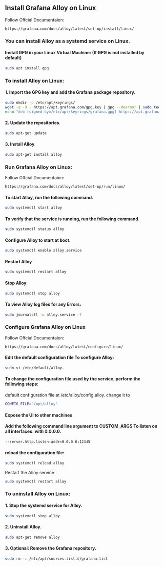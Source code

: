 ## Install Grafana Alloy on Linux
Follow Offcial Documentaion:
```
https://grafana.com/docs/alloy/latest/set-up/install/linux/
```

### You can install Alloy as a systemd service on Linux.

#### Install GPG in your Linux Virtual Machine: (If GPG is not installed by default)
```sh
sudo apt install gpg
```

### To install Alloy on Linux:

#### 1. Import the GPG key and add the Grafana package repository.
```sh
sudo mkdir -p /etc/apt/keyrings/
wget -q -O - https://apt.grafana.com/gpg.key | gpg --dearmor | sudo tee /etc/apt/keyrings/grafana.gpg > /dev/null
echo "deb [signed-by=/etc/apt/keyrings/grafana.gpg] https://apt.grafana.com stable main" | sudo tee /etc/apt/sources.list.d/grafana.list
```
#### 2. Update the repositories.
```sh
sudo apt-get update
```
#### 3. Install Alloy.
```sh
sudo apt-get install alloy
```

### Run Grafana Alloy on Linux:
Follow Offcial Documentaion:
```
https://grafana.com/docs/alloy/latest/set-up/run/linux/
```
#### To start Alloy, run the following command.
```sh
sudo systemctl start alloy
```
#### To verify that the service is running, run the following command.
```sh
sudo systemctl status alloy
```
#### Configure Alloy to start at boot.
```sh
sudo systemctl enable alloy.service
```
#### Restart Alloy
```sh
sudo systemctl restart alloy
```
#### Stop Alloy
```sh
sudo systemctl stop alloy
```
#### To view Alloy log files for any Errors:
```sh
sudo journalctl -u alloy.service -f
```

### Configure Grafana Alloy on Linux
Follow Offcial Documentaion:
```
https://grafana.com/docs/alloy/latest/configure/linux/
```
#### Edit the default configuration file To configure Alloy:
```sh
sudo vi /etc/default/alloy.
```
#### To change the configuration file used by the service, perform the following steps:
default configuration file at /etc/alloy/config.alloy.
change it to 
```sh
CONFIG_FILE="/opt/alloy"
```
#### Expose the UI to other machines

#### Add the following command line argument to CUSTOM_ARGS To listen on all interfaces: with 0.0.0.0.
```sh
--server.http.listen-addr=0.0.0.0:12345
```
#### reload the configuration file:
```sh
sudo systemctl reload alloy
```
Restart the Alloy service:
```sh
sudo systemctl restart alloy
```

### To uninstall Alloy on Linux:

#### 1. Stop the systemd service for Alloy.
```sh
sudo systemctl stop alloy
```
#### 2. Uninstall Alloy.
```sh
sudo apt-get remove alloy
```
#### 3. Optional: Remove the Grafana repository.
```sh
sudo rm -i /etc/apt/sources.list.d/grafana.list
```
